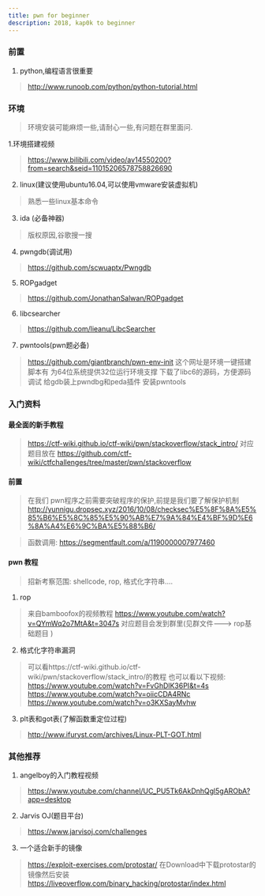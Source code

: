 ```yaml
---
title: pwn for beginner
description: 2018, kap0k to beginner 
---
```



### 前置
1. python,编程语言很重要
> http://www.runoob.com/python/python-tutorial.html

### 环境
> 环境安装可能麻烦一些,请耐心一些,有问题在群里面问.

1.环境搭建视频
> https://www.bilibili.com/video/av14550200?from=search&seid=11015206578758826690

2. linux(建议使用ubuntu16.04,可以使用vmware安装虚拟机)
> 熟悉一些linux基本命令

3. ida (必备神器)
> 版权原因,谷歌搜一搜

4. pwngdb(调试用)
> https://github.com/scwuaptx/Pwngdb

5. ROPgadget
> https://github.com/JonathanSalwan/ROPgadget

6. libcsearcher
> https://github.com/lieanu/LibcSearcher

7. pwntools(pwn题必备)
> https://github.com/giantbranch/pwn-env-init
> 这个网址是环境一键搭建脚本有
> 为64位系统提供32位运行环境支撑
下载了libc6的源码，方便源码调试
给gdb装上pwndbg和peda插件
安装pwntools

### 入门资料

#### 最全面的新手教程
> https://ctf-wiki.github.io/ctf-wiki/pwn/stackoverflow/stack_intro/
> 对应题目放在
>  https://github.com/ctf-wiki/ctfchallenges/tree/master/pwn/stackoverflow

#### 前置
> 在我们 pwn程序之前需要突破程序的保护,前提是我们要了解保护机制
>http://yunnigu.dropsec.xyz/2016/10/08/checksec%E5%8F%8A%E5%85%B6%E5%8C%85%E5%90%AB%E7%9A%84%E4%BF%9D%E6%8A%A4%E6%9C%BA%E5%88%B6/

> 函数调用: https://segmentfault.com/a/1190000007977460

#### pwn 教程
> 招新考察范围: shellcode, rop, 格式化字符串....
1. rop
> 来自bamboofox的视频教程
> https://www.youtube.com/watch?v=QYmWq2o7MtA&t=3047s
> 对应题目会发到群里(见群文件---> rop基础题目 )

2. 格式化字符串漏洞

> 可以看https://ctf-wiki.github.io/ctf-wiki/pwn/stackoverflow/stack_intro/的教程
> 也可以看以下视频:
> https://www.youtube.com/watch?v=FvGhDlK36PI&t=4s
https://www.youtube.com/watch?v=oiicCDA4RNc
https://www.youtube.com/watch?v=o3KXSayMvhw

3. plt表和got表(了解函数重定位过程)
> http://www.ifuryst.com/archives/Linux-PLT-GOT.html

### 其他推荐
1. angelboy的入门教程视频
> https://www.youtube.com/channel/UC_PU5Tk6AkDnhQgl5gARObA?app=desktop

2. Jarvis OJ(题目平台)
> https://www.jarvisoj.com/challenges

3. 一个适合新手的镜像
> https://exploit-exercises.com/protostar/
在Download中下载protostar的镜像然后安装
https://liveoverflow.com/binary_hacking/protostar/index.html


